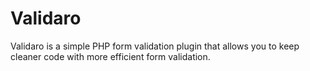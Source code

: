 # Validaro
Validaro is a simple PHP form validation plugin that allows you to keep cleaner code with more efficient form validation.
